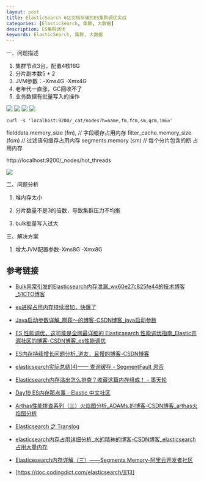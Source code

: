 ```yaml
---
layout: post
title: ElasticSearch 6亿文档存储的ES集群调优实战
categories: [ElasticSearch, 集群, 大数据]
description: ES集群调优
keywords: ElasticSearch, 集群, 大数据
---
```


一、问题描述
1. 集群节点3台，配置4核16G
2. 分片副本数5 * 2
3. JVM参数：-Xms4G -Xmx4G
4. 老年代一直涨，GC回收不了
5. 业务数据有批量写入的操作

![](https://img-blog.csdnimg.cn/c9627a66d2754e70b73d90342816cc59.png)
![](https://img-blog.csdnimg.cn/babbbdcbaaef425b8fa4715bb0234293.png)
![](https://img-blog.csdnimg.cn/4feba65077dc43ee90aa307e8387eccc.png)
![](https://img-blog.csdnimg.cn/20ce0132570a4990857ddcbf14eafd5f.png)

```
curl -s 'localhost:9200/_cat/nodes?h=name,fm,fcm,sm,qcm,im&v'
```

fielddata.memory_size (fm), // 字段缓存占用内存
filter_cache.memory_size (fcm) // 过滤语句缓存占用内存
segments.memory (sm) // 每个分片包含的断 占用内存

http://localhost:9200/_nodes/hot_threads

![](https://img-blog.csdnimg.cn/9ffe6641b4944478a4921abbf8b7ed13.png)

二、问题分析
1. 堆内存太小

2. 分片数量不是3的倍数，导致集群压力不均衡

3. bulk批量写入过大

三、解决方案
1. 增大JVM配置参数-Xms8G -Xmx8G

## 参考链接



- [Bulk异常引发的Elasticsearch内存泄漏_wx60e27c825fe44的技术博客_51CTO博客][1]

[1]: https://blog.51cto.com/u_15293891/2995198/

- [es进程占用内存持续增加，快爆了][2]

[2]: https://elasticsearch.cn/question/12490

- [Java启动参数详解_啊荻～的博客-CSDN博客_java启动参数][3]

[3]: https://blog.csdn.net/qq_16268979/article/details/118741867
- [ES 性能调优，这可能是全网最详细的 Elasticsearch 性能调优指南_Elastic开源社区的博客-CSDN博客_es性能调优][4]

[4]:https://blog.csdn.net/wlei0618/article/details/124104738
- [ES内存持续增长问题分析_道友，且慢的博客-CSDN博客][5]

[5]:https://blog.csdn.net/qqqq0199181/article/details/103421680>

- [elasticsearch实际总结(4)—— 查询缓存 - SegmentFault 思否][6]

[6]:<https://segmentfault.com/a/1190000040238635?sort=newest>

- [Elasticsearch内存溢出怎么排查？收藏这篇内存组成！ - 墨天轮][7]

[7]:<https://www.modb.pro/db/388574>

- [Day19 ES内存那点事 - Elastic 中文社区][8]

[8]:<https://elasticsearch.cn/article/32>

- [Arthas性能排查系列（三）火焰图分析_ADAMs.的博客-CSDN博客_arthas火焰图分析][9]

[9]:<https://blog.csdn.net/qq_43097201/article/details/125683217>
- [Elasticsearch 之 Translog][10]

[10]:<https://www.jianshu.com/p/a9da2d74d926>

- [elasticsearch内存占用详细分析_水的精神的博客-CSDN博客_elasticsearch占用大量内存][11]

[11]:<https://blog.csdn.net/star1210644725/article/details/123767566>
- [Elasticesearch内存详解（三）——Segments Memory-阿里云开发者社区][12]

[12]:<https://developer.aliyun.com/article/947904>

- [https://doc.codingdict.com/elasticsearch/][13]

[13]: <https://doc.codingdict.com/elasticsearch/>

